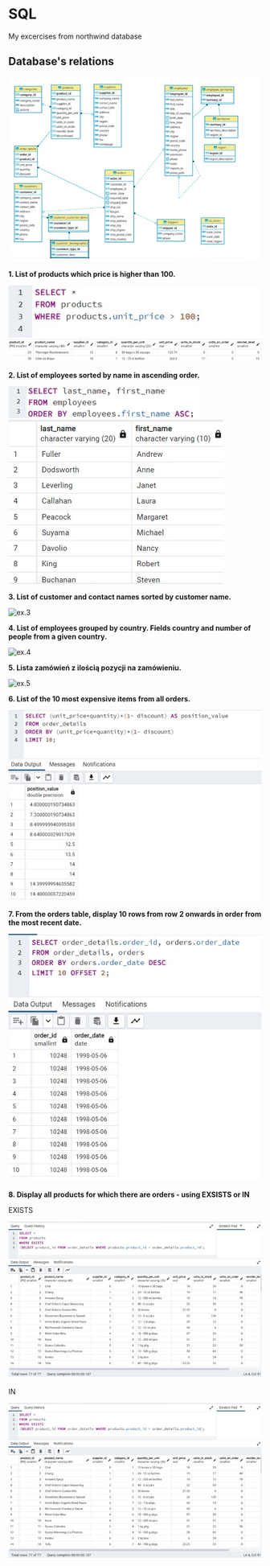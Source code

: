 # SQL

My excercises from northwind database

## Database's relations

![relations](relations.jpg)

<p><b> 1. List of products which price is higher than 100. </b></p>

![ex.1 code](ex1.code.jpg)
![ex.1 table](ex1.table.jpg)

<p><b> 2. List of employees sorted by name in ascending order. </b></p>

![ex.2 code](ex2.code.jpg)
![ex.2 table](ex.2.table.jpg)

<p><b> 3. List of customer and contact names sorted by customer name. </b></p>

![ex.3](ex3.jpg)

<p><b> 4. List of employees grouped by country. Fields country and number of people from a given country. </b></p>

![ex.4](ex4.jpg)

<p><b> 5. Lista zamówień z ilością pozycji na zamówieniu. </b></p>

![ex.5](ex5.jpg)

<p><b> 6. List of the 10 most expensive items from all orders. </b></p>

![ex.6](ex.6.jpg)

<p><b> 7. From the orders table, display 10 rows from row 2 onwards in order from the most recent date. </b></p>

![ex.7](ex.7.jpg)

<p><b> 8. Display all products for which there are orders - using EXSISTS or IN </b></p>

<p>EXISTS</p>

![ex.8- EXISTS](ex.8-exists.jpg)

<p>IN</p>

![ex.8- IN](ex.8-exists.jpg)
